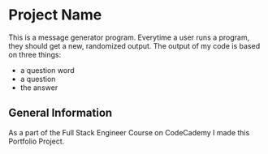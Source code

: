 # Project Name
This is a message generator program. Everytime a user runs a program, they should get a new, randomized output. The output of my code is based on three things:
- a question word
- a question
- the answer

## General Information
As a part of the Full Stack Engineer Course on CodeCademy I made this Portfolio Project. 